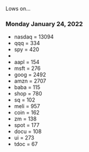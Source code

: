 
Lows on...

### Monday January 24, 2022

* nasdaq = 13094
* qqq = 334
* spy = 420
*     
* aapl = 154
* msft = 276
* goog = 2492
* amzn = 2707
* baba = 115
* shop = 780
* sq = 102
* meli = 957
* coin = 162
* zm = 138
* spot = 177
* docu = 108
* ui = 273
* tdoc = 67
